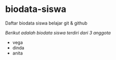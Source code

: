 # biodata-siswa
Daftar biodata siswa belajar git &amp; github

*Berikut adalah biodata siswa terdiri dari 3 anggota*
- vega
- dinda
- anita
